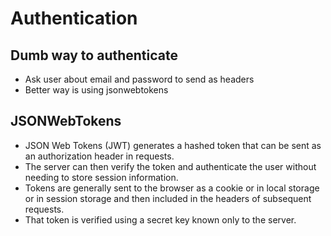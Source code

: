 # Authentication

## Dumb way to authenticate
- Ask user about email and password to send as headers
- Better way is using jsonwebtokens

## JSONWebTokens
- JSON Web Tokens (JWT) generates a hashed token that can be sent as an authorization header in requests.
- The server can then verify the token and authenticate the user without needing to store session information.
- Tokens are generally sent to the browser as a cookie or in local storage or in session storage and then included in the headers of subsequent requests.
- That token is verified using a secret key known only to the server.
